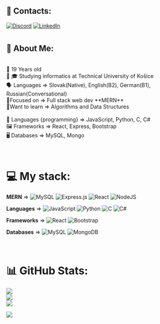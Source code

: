 ## 🤙 Contacts:
[![Discord](https://img.shields.io/badge/Discord-%237289DA.svg?logo=discord&logoColor=white)](https://discord.gg/a2g4xpdfAb) [![LinkedIn](https://img.shields.io/badge/LinkedIn-%230077B5.svg?logo=linkedin&logoColor=white)](https://www.linkedin.com/in/marián-zelinka-96a46b25a/) 
# 

## 🤵 About Me:
<br>
🎂 19 Years old<br>👨‍
🎓 Studying informatics at Technical University of Košice<br>
🗣 Languages => Slovak(Native), English(B2), German(B1), Russian(Conversational) <br>
🧐Focused on  => Full stack web dev **MERN**<br>
🦉Want to learn => Algorithms and Data Structures<br><br>
👅 Languages {programming} => JavaScript, Python, C, C#<br>
🖼  Frameworks => React, Express, Bootstrap<br>
🖥 Databases => MySQL, Mongo <br>

# <br>💻 My stack:
<strong>MERN</strong> =>  ![MySQL](https://img.shields.io/badge/mysql-%2300f.svg?style=flat-square&logo=mysql&logoColor=white) 
![Express.js](https://img.shields.io/badge/express.js-%23404d59.svg?style=flat-square&logo=express&logoColor=%2361DAFB) 
![React](https://img.shields.io/badge/react-%2320232a.svg?style=flat-square&logo=react&logoColor=%2361DAFB) 
![NodeJS](https://img.shields.io/badge/node.js-6DA55F?style=flat-square&logo=node.js&logoColor=white)

<strong>Languages</strong> => ![JavaScript](https://img.shields.io/badge/javascript-%23323330.svg?style=flat-square&logo=javascript&logoColor=%23F7DF1E)
![Python](https://img.shields.io/badge/python-3670A0?style=flat-square&logo=python&logoColor=ffdd54)
![C](https://img.shields.io/badge/c-%2300599C.svg?style=flat-square&logo=c&logoColor=white) ![C#](https://img.shields.io/badge/c%23-%23239120.svg?style=flat-square&logo=c-sharp&logoColor=white)  

<strong>Frameworks</strong> => ![React](https://img.shields.io/badge/react-%2320232a.svg?style=flat-square&logo=react&logoColor=%2361DAFB) 
![Bootstrap](https://img.shields.io/badge/bootstrap-%23563D7C.svg?style=flat-square&logo=bootstrap&logoColor=white)

<strong>Databases</strong> => ![MySQL](https://img.shields.io/badge/mysql-%2300f.svg?style=flat-square&logo=mysql&logoColor=white)
![MongoDB](https://img.shields.io/badge/MongoDB-%234ea94b.svg?style=flat-square&logo=mongodb&logoColor=white) 



# <br>📊 GitHub Stats:
![](https://github-readme-stats.vercel.app/api?username=Maikelek&theme=react&hide_border=false&include_all_commits=false&count_private=false)<br/>
![](https://github-readme-streak-stats.herokuapp.com/?user=Maikelek&theme=react&hide_border=false)<br/>
![](https://github-readme-stats.vercel.app/api/top-langs/?username=Maikelek&theme=react&hide_border=false&include_all_commits=false&count_private=false&layout=compact)


[![](https://visitcount.itsvg.in/api?id=Maikelek&icon=7&color=0)](https://visitcount.itsvg.in)
